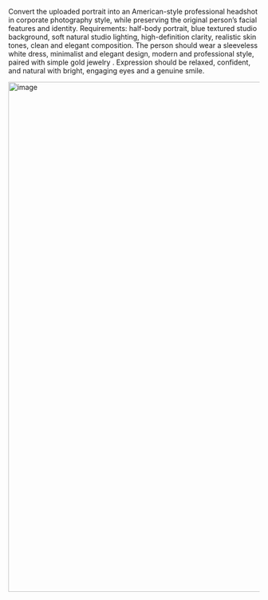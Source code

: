 Convert the uploaded portrait into an American-style professional headshot in corporate photography style, while preserving the original person’s facial features and identity.
Requirements: half-body portrait, blue textured studio background, soft natural studio lighting, high-definition clarity, realistic skin tones, clean and elegant composition.
The person should wear a sleeveless white dress, minimalist and elegant design, modern and professional style, paired with simple gold jewelry .
Expression should be relaxed, confident, and natural with bright, engaging eyes and a genuine smile.

<img width="1024" height="1024" alt="image" src="https://github.com/user-attachments/assets/51df9321-80b6-471f-9dee-8c68343a6e5a" />
